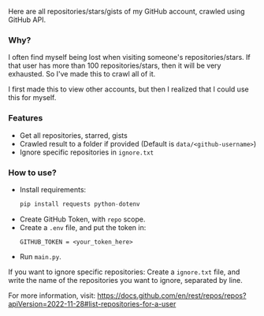 Here are all repositories/stars/gists of my GitHub account, crawled using GitHub API. 


### Why?
I often find myself being lost when visiting someone's repositories/stars. If that user has more than 100 repositories/stars, then it will be very exhausted. So I've made this to crawl all of it.

I first made this to view other accounts, but then I realized that I could use this for myself.

### Features
- Get all repositories, starred, gists
- Crawled result to a folder if provided (Default is `data/<github-username>`)
- Ignore specific repositories in `ignore.txt`

### How to use?
- Install requirements:
    ```python
    pip install requests python-dotenv
    ```
- Create GitHub Token, with `repo` scope.
- Create a `.env` file, and put the token in:
    ```
    GITHUB_TOKEN = <your_token_here>    
    ```
- Run `main.py`.

If you want to ignore specific repositories: Create a `ignore.txt` file, and write the name of the repositories you want to ignore, separated by line.

For more information, visit: https://docs.github.com/en/rest/repos/repos?apiVersion=2022-11-28#list-repositories-for-a-user
